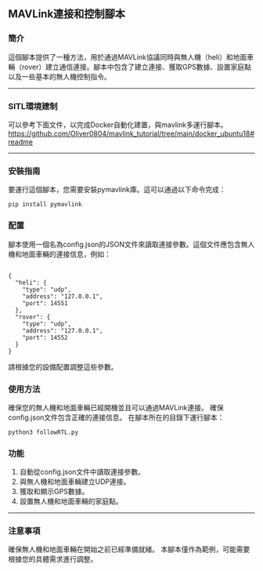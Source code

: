 ## MAVLink連接和控制腳本
### 簡介
這個腳本提供了一種方法，用於通過MAVLink協議同時與無人機（heli）和地面車輛（rover）建立通信連接。腳本中包含了建立連接、獲取GPS數據、設置家庭點以及一些基本的無人機控制指令。
****
### SITL環境建制
可以參考下面文件，以完成Docker自動化建置，與mavlink多運行腳本。
<https://github.com/Oliver0804/mavlink_tutorial/tree/main/docker_ubuntu18#readme>

****
### 安裝指南

要運行這個腳本，您需要安裝pymavlink庫。這可以通過以下命令完成：
```
pip install pymavlink
```

### 配置

腳本使用一個名為config.json的JSON文件來讀取連接參數。這個文件應包含無人機和地面車輛的連接信息，例如：

```

{
  "heli": {
    "type": "udp",
    "address": "127.0.0.1",
    "port": 14551
  },
  "rover": {
    "type": "udp",
    "address": "127.0.0.1",
    "port": 14552
  }
}
```
請根據您的設備配置調整這些參數。

### 使用方法

確保您的無人機和地面車輛已經開機並且可以通過MAVLink連接。
確保config.json文件包含正確的連接信息。
在腳本所在的目錄下運行腳本：
```
python3 followRTL.py
```

### 功能

1. 自動從config.json文件中讀取連接參數。
2. 與無人機和地面車輛建立UDP連接。
3. 獲取和顯示GPS數據。
4. 設置無人機和地面車輛的家庭點。

****

### 注意事項

確保無人機和地面車輛在開始之前已經準備就緒。
本腳本僅作為範例，可能需要根據您的具體需求進行調整。
